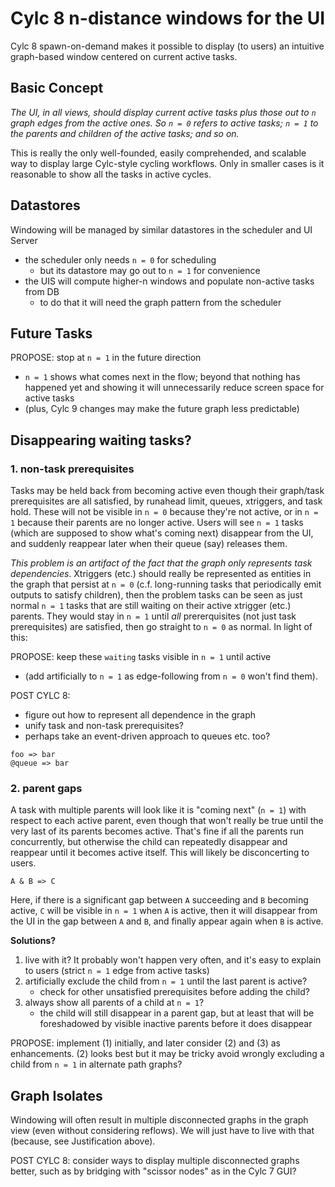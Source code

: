 # Cylc 8 n-distance windows for the UI

Cylc 8 spawn-on-demand makes it possible to display (to users) an intuitive
graph-based window centered on current active tasks.

## Basic Concept

*The UI, in all views, should display current active tasks plus those out to
`n` graph edges from the active ones. So `n = 0` refers to active tasks;
`n = 1` to the parents and children of the active tasks; and so on.*

This is really the only well-founded, easily comprehended, and scalable way to
display large Cylc-style cycling workflows. Only in smaller cases is it
reasonable to show all the tasks in active cycles.

## Datastores

Windowing will be managed by similar datastores in the scheduler and UI Server
- the scheduler only needs `n = 0` for scheduling
  - but its datastore may go out to `n = 1` for convenience
- the UIS will compute higher-n windows and populate non-active tasks from DB
  - to do that it will need the graph pattern from the scheduler

## Future Tasks

PROPOSE: stop at `n = 1` in the future direction
- `n = 1` shows what comes next in the flow; beyond that nothing has happened
  yet and showing it will unnecessarily reduce screen space for active tasks
- (plus, Cylc 9 changes may make the future graph less predictable)

## Disappearing waiting tasks?

### 1. non-task prerequisites

Tasks may be held back from becoming active even though their graph/task
prerequisites are all satisfied, by runahead limit, queues, xtriggers,
and task hold. These will not be visible in `n = 0` because they're not
active, or in `n = 1` because their parents are no longer active. Users will
see `n = 1` tasks (which are supposed to show what's coming next) disappear
from the UI, and suddenly reappear later when their queue (say) releases them.

*This problem is an artifact of the fact that the graph only represents task
dependencies*. Xtriggers (etc.) should really be represented as entities in the
graph that persist at `n = 0` (c.f. long-running tasks that periodically emit
outputs to satisfy children), then the problem tasks can be seen as just normal
`n = 1` tasks that are still waiting on their active xtrigger (etc.) parents.
They would stay in `n = 1` until *all* prererquisites (not just task
prerequisites) are satisfied, then go straight to `n = 0` as normal. In light
of this:

PROPOSE: keep these `waiting` tasks visible in `n = 1` until active
- (add artificially to `n = 1` as edge-following from `n = 0` won't find them).

POST CYLC 8:
- figure out how to represent all dependence in the graph
- unify task and non-task prerequisites?
- perhaps take an event-driven approach to queues etc. too?

```
foo => bar
@queue => bar
```

### 2. parent gaps

A task with multiple parents will look like it is "coming next" (`n = 1`) with
respect to each active parent, even though that won't really be true until 
the very last of its parents becomes active. That's fine if all the parents run
concurrently, but otherwise the child can repeatedly disappear and reappear
until it becomes active itself. This will likely be disconcerting to users.
```
A & B => C
```
Here, if there is a significant gap between `A` succeeding and `B` becoming
active, `C` will be visible in `n = 1` when `A` is active, then it will
disappear from the UI in the gap between `A` and `B`, and finally appear again
when `B` is active.
 
**Solutions?**

1. live with it? It probably won't happen very often, and it's easy to explain
     to users (strict `n = 1` edge from active tasks)
2. artificially exclude the child from `n = 1` until the last parent is active?
     - check for other unsatisfied prerequisites before adding the child?
3. always show all parents of a child at `n = 1`? 
     - the child will still disappear in a parent gap, but at least that will
       be foreshadowed by visible inactive parents before it does disappear

PROPOSE: implement (1) initially, and later consider (2) and (3) as
enhancements. (2) looks best but it may be tricky avoid wrongly excluding a
child from `n = 1` in alternate path graphs?

## Graph Isolates

Windowing will often result in multiple disconnected graphs in the graph view
(even without considering reflows). We will just have to live with that
(because, see Justification above).

POST CYLC 8: consider ways to display multiple disconnected graphs better, such
as by bridging with "scissor nodes" as in the Cylc 7 GUI?
